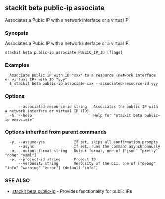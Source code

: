 ## stackit beta public-ip associate

Associates a Public IP with a network interface or a virtual IP

### Synopsis

Associates a Public IP with a network interface or a virtual IP.

```
stackit beta public-ip associate PUBLIC_IP_ID [flags]
```

### Examples

```
  Associate public IP with ID "xxx" to a resource (network interface or virtual IP) with ID "yyy"
  $ stackit beta public-ip associate xxx --associated-resource-id yyy
```

### Options

```
      --associated-resource-id string   Associates the public IP with a network interface or virtual IP (ID)
  -h, --help                            Help for "stackit beta public-ip associate"
```

### Options inherited from parent commands

```
  -y, --assume-yes             If set, skips all confirmation prompts
      --async                  If set, runs the command asynchronously
  -o, --output-format string   Output format, one of ["json" "pretty" "none" "yaml"]
  -p, --project-id string      Project ID
      --verbosity string       Verbosity of the CLI, one of ["debug" "info" "warning" "error"] (default "info")
```

### SEE ALSO

* [stackit beta public-ip](./stackit_beta_public-ip.md)	 - Provides functionality for public IPs

